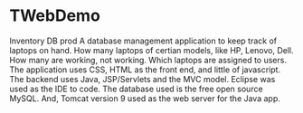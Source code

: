 # TWebDemo
Inventory DB prod
A database management application to keep track of laptops on hand. How many laptops of certian models, like HP, Lenovo, Dell.
How many are working, not working.
Which laptops are assigned to users.
The application uses CSS, HTML as the front end, and little of javascript.
The backend uses Java, JSP/Servlets and the MVC model.
Eclipse was used as the IDE to code.
The database used is the free open source MySQL.
And, Tomcat version 9 used as the web server for the Java app.
